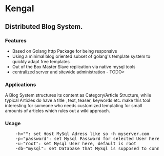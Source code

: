 <h1>Kengal</h1>
<h2>Distributed Blog System.</h2>
<h3>Features</h3>
<ul>
<li>Based on Golang http Package for being responsive</li>
<li>Using a minimal blog oriented subset of golang's template system to quickly adapt free templates</li>
<li>Out of the Box Master Slave replication via native mysql tools</li>
<li>centralized server and sitewide administration - TODO></li>
</ul>
<h3>Applications</h3>
<p>A Blog System structures its content as Category/Article Structure, while typical Articles do have a title , text, teaser, keywords etc. 
make this tool interesting for someone who needs customized templating for small amounts of articles which rules out a wiki approach.</p>
<h3>Usage</h3>
<pre>
	-h="": set Host MySql Adress like so -h myserver.com</li>
	-p="password": set Mysql Password for selected User here
	-u="root": set Mysql User here, default is root
	-db="mysql": set Database that MySql is supposed to connect to here</pre>
